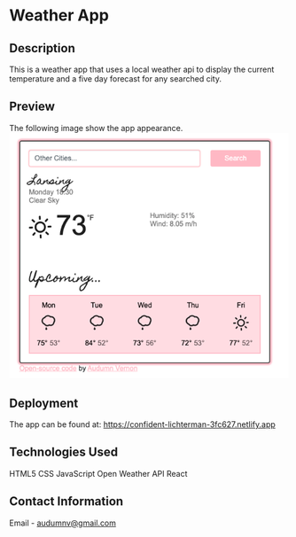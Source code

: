 # Weather App

## Description

This is a weather app that uses a local weather api to display the current temperature and a five day forecast for any searched city.

## Preview

The following image show the app appearance.
![App Preview](./img/preview.png)

## Deployment

The app can be found at:
https://confident-lichterman-3fc627.netlify.app

## Technologies Used

HTML5
CSS
JavaScript
Open Weather API
React

## Contact Information

Email - audumnv@gmail.com
